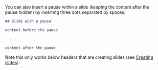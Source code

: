 You can also insert a pause within a slide (keeping the content after the pause hidden) by inserting three dots separated by spaces:

```{.markdown code-preview="examples/incremental-pause.qmd"}
## Slide with a pause

content before the pause

. . .

content after the pause
```

Note this only works below headers that are creating slides (see [Creating slides](#creating-slides)).